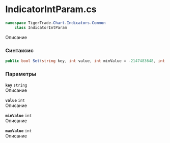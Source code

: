 
# IndicatorIntParam.cs
```csharp
namespace TigerTrade.Chart.Indicators.Common  
    class IndicatorIntParam
```

Описание

### Синтаксис
```csharp
public bool Set(string key, int value, int minValue = -2147483648, int maxValue = 2147483647)
```

### Параметры
**`key`** `string`  
 Описание  
  
**`value`** `int`  
 Описание  
  
**`minValue`** `int`  
 Описание  
  
**`maxValue`** `int`  
 Описание  
  

                    
                    